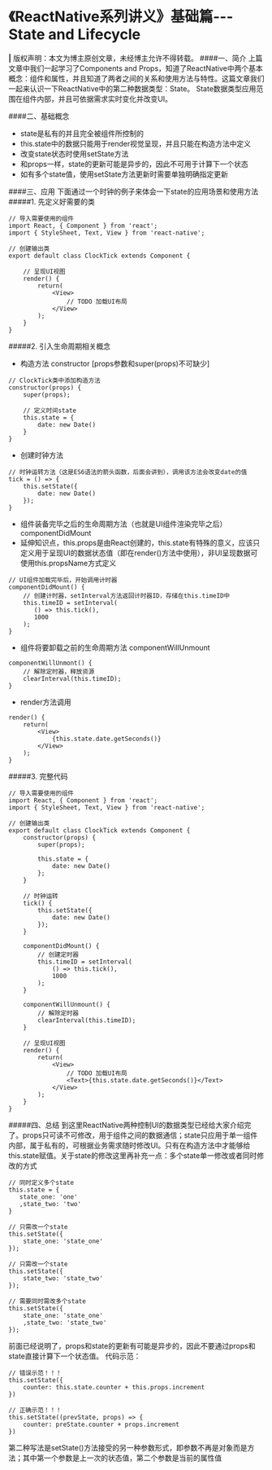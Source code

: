 # 《ReactNative系列讲义》基础篇---State and Lifecycle
**|** 版权声明：本文为博主原创文章，未经博主允许不得转载。
####一、简介
上篇文章中我们一起学习了Components and Props，知道了ReactNative中两个基本概念：组件和属性，并且知道了两者之间的关系和使用方法与特性。这篇文章我们一起来认识一下ReactNative中的第二种数据类型：State。
State数据类型应用范围在组件内部，并且可依据需求实时变化并改变UI。

####二、基础概念
* state是私有的并且完全被组件所控制的
* this.state中的数据只能用于render视觉呈现，并且只能在构造方法中定义
* 改变state状态时使用setState方法
* 和props一样，state的更新可能是异步的，因此不可用于计算下一个状态
* 如有多个state值，使用setState方法更新时需要单独明确指定更新

####三、应用
下面通过一个时钟的例子来体会一下state的应用场景和使用方法
#####1. 先定义好需要的类
```
// 导入需要使用的组件
import React, { Component } from 'react';
import { StyleSheet, Text, View } from 'react-native';

// 创建输出类
export default class ClockTick extends Component {

    // 呈现UI视图
    render() {
        return(
            <View>
                // TODO 加载UI布局
            </View>
        );
    }
}
```

#####2. 引入生命周期相关概念
* 构造方法 constructor [props参数和super(props)不可缺少]

```
// ClockTick类中添加构造方法
constructor(props) {
    super(props);
    
    // 定义时间state
    this.state = {
        date: new Date()
    }
}
```

* 创建时钟方法

```
// 时钟运转方法（这是ES6语法的箭头函数，后面会讲到），调用该方法会改变date的值
tick = () => {
    this.setState({
        date: new Date()
    });
}
```

* 组件装备完毕之后的生命周期方法（也就是UI组件渲染完毕之后） componentDidMount
* 延伸知识点，this.props是由React创建的，this.state有特殊的意义，应该只定义用于呈现UI的数据状态值（即在render()方法中使用），非UI呈现数据可使用this.propsName方式定义

```
// UI组件加载完毕后，开始调用计时器
componentDidMount() {
    // 创建计时器，setInterval方法返回计时器ID，存储在this.timeID中
    this.timeID = setInterval(
       () => this.tick(),
       1000
    );
}
```

* 组件将要卸载之前的生命周期方法 componentWillUnmount

```
componentWillUnmont() {
    // 解除定时器，释放资源
    clearInterval(this.timeID);
}
```

* render方法调用

```
render() {
    return(
        <View>
            {this.state.date.getSeconds()}
        </View>
    );
}
```

#####3. 完整代码

```
// 导入需要使用的组件
import React, { Component } from 'react';
import { StyleSheet, Text, View } from 'react-native';

// 创建输出类
export default class ClockTick extends Component {
    constructor(props) {
        super(props);

        this.state = {
            date: new Date()
        };
    }
    
    // 时钟运转
    tick() {
        this.setState({
            date: new Date()
        });
    }
    
    componentDidMount() {
        // 创建定时器
        this.timeID = setInterval(
            () => this.tick(),
            1000
        );
    }
    
    componentWillUnmount() {
        // 解除定时器
        clearInterval(this.timeID);
    }

    // 呈现UI视图
    render() {
        return(
            <View>
                // TODO 加载UI布局
                <Text>{this.state.date.getSeconds()}</Text>
            </View>
        );
    }
}

```

#####四、总结
到这里ReactNative两种控制UI的数据类型已经给大家介绍完了。props只可读不可修改，用于组件之间的数据通信；state只应用于单一组件内部，属于私有的，可根据业务需求随时修改UI。只有在构造方法中才能够给this.state赋值。关于state的修改这里再补充一点：多个state单一修改或者同时修改的方式

```
// 同时定义多个state
this.state = {
   state_one: 'one'
   ,state_two: 'two'
}

// 只需改一个state
this.setState({
    state_one: 'state_one'
});

// 只需改一个state
this.setState({
    state_two: 'state_two'
});

// 需要同时需改多个state
this.setState({
    state_one: 'state_one'
    ,state_two: 'state_two'
});
```

前面已经说明了，props和state的更新有可能是异步的，因此不要通过props和state直接计算下一个状态值。
代码示范：

```
// 错误示范！！！
this.setState({
    counter: this.state.counter + this.props.increment
})
```

```
// 正确示范！！！
this.setState((prevState, props) => {
    counter: preState.counter + props.increment
})
```
第二种写法是setState()方法接受的另一种参数形式，即参数不再是对象而是方法；其中第一个参数是上一次的状态值，第二个参数是当前的属性值



